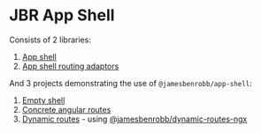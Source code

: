 # JBR App Shell

Consists of 2 libraries:

1. [App shell](https://github.com/jamesbrobb/app-shell/tree/main/libraries/app-shell)
2. [App shell routing adaptors](https://github.com/jamesbrobb/app-shell/tree/main/libraries/app-shell-routing-adaptors)

And 3 projects demonstrating the use of `@jamesbenrobb/app-shell`:

1. [Empty shell](https://app-shell.jamesrobb.work/demo/)
2. [Concrete angular routes](https://app-shell.jamesrobb.work/concrete-routes-demo/)
3. [Dynamic routes](https://app-shell.jamesrobb.work/dynamic-routes-demo/) - using [@jamesbenrobb/dynamic-routes-ngx](https://github.com/jamesbrobb/dynamic-routes)
